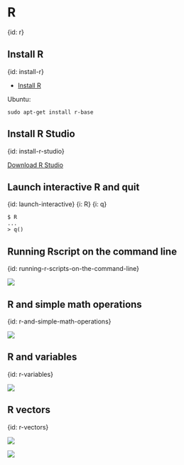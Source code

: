 # R
{id: r}

## Install R
{id: install-r}


* [Install R](https://cran.r-project.org/)

Ubuntu:

```
sudo apt-get install r-base
```

## Install R Studio
{id: install-r-studio}

[Download R Studio](https://rstudio.com/products/rstudio/download/)


## Launch interactive R and quit
{id: launch-interactive}
{i: R}
{i: q}


```
$ R
...
> q()

```


## Running Rscript on the command line
{id: running-r-scripts-on-the-command-line}

![](examples/hello_world.R)


## R and simple math operations
{id: r-and-simple-math-operations}

![](examples/calc.R)


## R and variables
{id: r-variables}

![](examples/variables.R)


## R vectors
{id: r-vectors}

![](examples/vector.R)

![](examples/vector.out)



